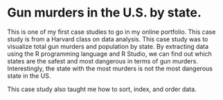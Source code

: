 # Gun murders in the U.S. by state.


This is one of my first case studies to go in my online portfolio. This case study is from a Harvard class on data analysis. This case study was to visualize total gun murders and population by state. By extracting data using the R programming language and R Studio, we can find out which states are the safest and most dangerous in terms of gun murders. Interestingly, the state with the most murders is not the most dangerous state in the US.


This case study also taught me how to sort, index, and order data.
